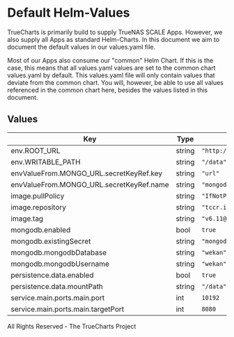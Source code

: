 # Default Helm-Values

TrueCharts is primarily build to supply TrueNAS SCALE Apps.
However, we also supply all Apps as standard Helm-Charts. In this document we aim to document the default values in our values.yaml file.

Most of our Apps also consume our "common" Helm Chart.
If this is the case, this means that all values.yaml values are set to the common chart values.yaml by default. This values.yaml file will only contain values that deviate from the common chart.
You will, however, be able to use all values referenced in the common chart here, besides the values listed in this document.

## Values

| Key | Type | Default | Description |
|-----|------|---------|-------------|
| env.ROOT_URL | string | `"http://localhost"` |  |
| env.WRITABLE_PATH | string | `"/data"` |  |
| envValueFrom.MONGO_URL.secretKeyRef.key | string | `"url"` |  |
| envValueFrom.MONGO_URL.secretKeyRef.name | string | `"mongodbcreds"` |  |
| image.pullPolicy | string | `"IfNotPresent"` |  |
| image.repository | string | `"tccr.io/truecharts/wekan"` |  |
| image.tag | string | `"v6.11@sha256:4d36ca29c2bf2775903d94e72b5ed55dc2893331ecced6a7ffd01164633e8df4"` |  |
| mongodb.enabled | bool | `true` |  |
| mongodb.existingSecret | string | `"mongodbcreds"` |  |
| mongodb.mongodbDatabase | string | `"wekan"` |  |
| mongodb.mongodbUsername | string | `"wekan"` |  |
| persistence.data.enabled | bool | `true` |  |
| persistence.data.mountPath | string | `"/data"` |  |
| service.main.ports.main.port | int | `10192` |  |
| service.main.ports.main.targetPort | int | `8080` |  |

All Rights Reserved - The TrueCharts Project
